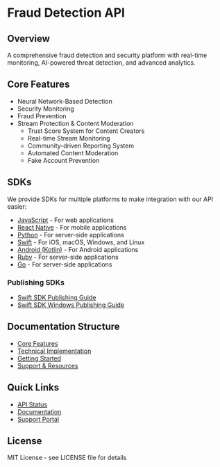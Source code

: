 # Fraud Detection API

## Overview
A comprehensive fraud detection and security platform with real-time monitoring, AI-powered threat detection, and advanced analytics.

## Core Features
- Neural Network-Based Detection
- Security Monitoring
- Fraud Prevention
- Stream Protection & Content Moderation
  - Trust Score System for Content Creators
  - Real-time Stream Monitoring
  - Community-driven Reporting System
  - Automated Content Moderation
  - Fake Account Prevention

## SDKs
We provide SDKs for multiple platforms to make integration with our API easier:

- [JavaScript](sdks/javascript/README.md) - For web applications
- [React Native](sdks/react-native/README.md) - For mobile applications
- [Python](sdks/python/README.md) - For server-side applications
- [Swift](sdks/ios/README.md) - For iOS, macOS, Windows, and Linux
- [Android (Kotlin)](sdks/android/README.md) - For Android applications
- [Ruby](sdks/ruby/README.md) - For server-side applications
- [Go](sdks/go/README.md) - For server-side applications

### Publishing SDKs
- [Swift SDK Publishing Guide](docs/swift-sdk-publishing.md)
- [Swift SDK Windows Publishing Guide](docs/swift-sdk-windows-publishing.md)

## Documentation Structure
- [Core Features](docs/features/README.md)
- [Technical Implementation](docs/technical/README.md)
- [Getting Started](docs/getting-started/README.md)
- [Support & Resources](docs/support/README.md)

## Quick Links
- [API Status](https://status.fraud-api.com)
- [Documentation](https://docs.fraud-api.com)
- [Support Portal](https://support.fraud-api.com)

## License
MIT License - see LICENSE file for details
